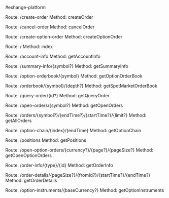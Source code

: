 #exhange-platform

Route: /create-order
Method: createOrder

Route: /cancel-order
Method: cancelOrder

Route: /create-option-order
Method: createOptionOrder

Route: / 
Method: index

Route: /account-info
Method: getAccountInfo

Route: /summary-info/{symbol?}
Method: getSummaryInfo

Route: /option-orderbook/{symbol}
Method: getOptionOrderBook

Route: /orderbook/{symbol}/{depth?}
Method: getSpotMarketOrderBook

Route: /query-order/{id?}
Method: getQueryOrder

Route: /open-orders/{symbol?}
Method: getOpenOrders

Route: /orders/{symbol?}/{endTime?}/{startTime?}/{limit?}
Method: getAllOrders

Route: /option-chain/{index}/{endTime}
Method: getOptionChain

Route: /positions
Method: getPositions

Route: /open-option-orders/{currency?}/{page?}/{pageSize?}
Method: getOpenOptionOrders

Route: /order-info/{type}/{id}
Method: getOrderInfo

Route: /order-details/{pageSize?}/{fromId?}/{startTime?}/{endTime?}
Method: getOrderDetails

Route: /option-instruments/{baseCurrency?}
Method: getOptionInstruments
